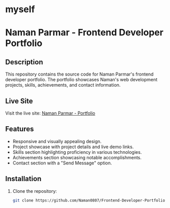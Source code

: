 # myself

# Naman Parmar - Frontend Developer Portfolio


## Description

This repository contains the source code for Naman Parmar's frontend developer portfolio. The portfolio showcases Naman's web development projects, skills, achievements, and contact information.

## Live Site

Visit the live site: [Naman Parmar - Portfolio](#)  <!-- Replace '#' with the actual link once the site is deployed -->

## Features

- Responsive and visually appealing design.
- Project showcase with project details and live demo links.
- Skills section highlighting proficiency in various technologies.
- Achievements section showcasing notable accomplishments.
- Contact section with a "Send Message" option.

## Installation

1. Clone the repository:

   ```bash
   git clone https://github.com/Naman0807/Frontend-Developer-Portfolio.git
